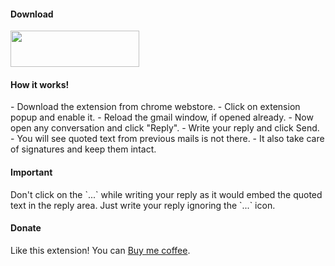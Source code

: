 <h4>Download</h4>
<a href="http://tinyurl.com/unquote-for-gmail" target="_blank">
   <img src="https://developer.chrome.com/webstore/images/ChromeWebStore_BadgeWBorder_v2_206x58.png" width="206" height="58">
</a>

<h4>How it works!</h4>
- Download the extension from chrome webstore.
- Click on extension popup and enable it.
- Reload the gmail window, if opened already.
- Now open any conversation and click "Reply".
- Write your reply and click Send.
- You will see quoted text from previous mails is not there.
- It also take care of signatures and keep them intact.

<h4>Important</h4>
Don't click on the `...` while writing your reply as it would embed the quoted text in the reply area. Just write your reply ignoring the `...` icon.

<h4>Donate</h4>
<p>Like this extension! You can <a href="https://www.paypal.com/cgi-bin/webscr?cmd=_s-xclick&hosted_button_id=F3QQCWFPWHBYE" target="_blank">Buy me coffee</a>.</p>